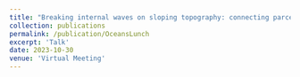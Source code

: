 ```yaml
---
title: "Breaking internal waves on sloping topography: connecting parcel displacements to overturn size, interior-boundary exchanges, and mixing"
collection: publications
permalink: /publication/OceansLunch
excerpt: 'Talk'
date: 2023-10-30
venue: 'Virtual Meeting'
---
```

